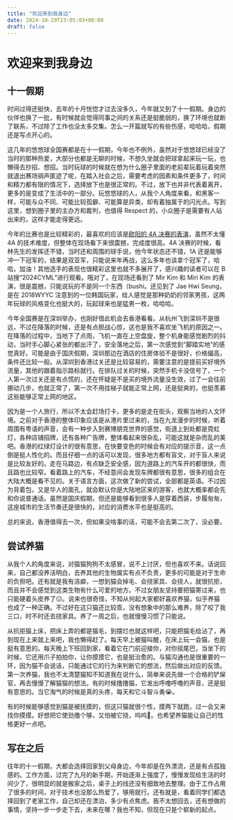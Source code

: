 ```yaml
---
title: "欢迎来到我身边"
date: 2024-10-29T23:05:03+08:00
draft: false
---
```


# 欢迎来到我身边

## 十一假期

时间过得还挺快，去年的十月恍惚才过去没多久，今年就又到了十一假期。身边的伙伴也换了一批，有时候就会觉得同事之间的关系还是挺脆弱的，换了环境也就断了联系，不过除了工作也没太多交集。怎么一开篇就写的有些伤感，哈哈哈，假期还是写点开心的。

这几年的悠悠球全国赛都是在十一假期，今年也不例外，虽然对于悠悠球已经没了当时的那种热爱，大部分也都是无聊的时候，不想久坐就会把球拿起来玩一玩，也懒得去抄招、想招。当时玩球的时候就在想为什么圈子里面的老前辈玩着玩着突然就退出赛场销声匿迹了呢，在踏入社会之后，需要考虑的因素和条件更多了，时间和精力都有限的情况下，选择放下也是很正常的。不过，放下也并非代表着离开，更多的是变成了生活中的一部分。玩悠悠球的人，从我个人角度来看，和黑客一样，可能与众不同、可能比较孤僻、可能算是异类，却有着独属于的闪光点。写到这里，想到圈子里的主办方和裁判，也值得 Respect 的，小众圈子是需要有人站出来的，这样才能走得更远。

今年的比赛也是比较精彩的，最喜欢的应该是[欧阳的 4A 决赛的表演](https://www.bilibili.com/video/BV1H62AYKEm2/?vd_source=80a5dd4e74cf1f23495250a91e3120c9)，虽然不太懂 4A 的技术难度，但整体在现场看下来很震撼，完成度很高。4A 决赛的时候，看林先生的发挥还不错，当时还和周围的球手说，他今年状态还不错，1A 还是能够冲一下冠军的，结果是双亚军，只能说来年再战，这么多年也该拿个冠军了，哈哈，加油！其他选手的表现也很精彩这里也就不多展开了，感兴趣的读者可以在 B 站搜“2024CYML”进行观看。哦对了，在现场还看到了 Mir Kim 和 Miri Kim 的表演，很是震撼，只能说玩的不是同一个东西（bushi。还见到了 Jae Hwi Seung，是在 2018WYYC 注意到的一位韩国玩家，给人感觉是那种奶奶的邻家男孩，这两年玩球的风格变化也挺大的，玩起球来也是猛男一枚，哈哈哈。

今年全国赛是在深圳举办，也刚好借此机会去香港看看。从杭州飞到深圳不是很远，不过在降落的时候，还是有点胆战心惊，这也是我不喜欢坐飞机的原因之一。在降落的过程中，当地下了点雨，飞机一直在上空盘旋，整个机身能感觉剧烈的抖动，当时手心脚心紧张的都出汗了，安全落地之后，第一次感觉到“脚踏实地”的感觉真好。可能是由于国庆假期，深圳那边在酒店的住房体验不是很好，价格偏高，条件还比较一般。从深圳到香港过关还是比较容易的，需要注意的是提前买好境外流量，其他的跟着指示路标就行。在排队过关的时候，突然手机卡没信号了，一个人第一次过关还是有点慌的，还在怀疑是不是买的境外流量没生效，过了一会往前挪动几步，也就正常了，第一次不用挂梯子就能正常上网，还是挺爽的，也挺羡慕这些能够正常上网的地区。

因为是一个人旅行，所以不太会赶场打卡，更多的是走在街头，观察当地的人文环境。之前对于香港的整体印象应该是从港片里过来的，当在九龙漫步的时候，听着周围有粤语的声音，会有一种步入到赛博朋克世界的感觉，街道上到处都是霓虹灯，各种店铺招牌，还有各种广告牌，整体看起来很杂乱，可能这就是杂而乱的美吧。香港的红绿灯设计的很有意思，在快要变色的时候会有对应的提示音，这一点倒是挺人性化的。而且仔细一点的话可以发现，很多地方都有盲文，对于盲人来说是比较友好的。走在马路边，有点缺乏安全感，因为道路上的汽车开的都很快，而且路也比较窄。看着路上的汽车，不经意间会发现车牌都很有意思，很多的组合在大陆大概是看不见的。关于语言方面，这次做了新的尝试，全部都是英语。不过因为背着包，又是华人的面孔，就会默认你是大陆地区来的游客，也就大概率都会先和你说普通话。虽然是国庆假期，但还是能够看到很多人是穿着西装，步履匆匆，这座城市的生活节奏还是很快的，对应的消费水平也是挺高的。

总的来说，香港值得去一次，但如果没啥事的话，可能不会去第二次了，没必要。

## 尝试养猫

从我个人的角度来说，对猫猫狗狗不太感冒，说不上讨厌，但也喜欢不来。话说回来，自己都没养活明白，去养其他的生物属实有点不负责，更多的可能是对于生命的负担吧。还有就是我有洁癖，一想到猫会掉毛、会挠家具、会挠人，就很抗拒，而且并不会感觉到这类生物有什么可爱的地方。不过女朋友坚持要把猫寄过来，也只能硬着头皮养了😑。说来也很奇怪，不知从何起大家都好喜欢养猫，似乎养猫也成了一种正确。不过好在这只猫还比较乖，没有想象中的那么难养，除了咬了我三口，时不时还去挠家具。养了一周之后，也就慢慢习惯了只能说。

从抗拒猫上床，把床上弄的都是猫毛，到摆烂也就这样吧，只能把猫毛给沾了，再到现在上来就上来吧，我也懒得赶了。每天早上被猫叫醒，在床上玩一会猫，也是挺有意思的。每天晚上下班回到家，看着它在门前迎接你，对你摇尾巴，当坐下的时候，它还用爪子拍拍你，让你摸摸它，也是挺治愈的。与猫沟通也是很重要的一环，因为猫不会说话，只能通过它的行为来判断它的想法，然后做出对应的反馈。第一次养猫，我也不太清楚猫知不知道我在说什么，简单来说先做一个合格的铲屎官，再去慢慢了解猫猫的想法。有的时候撸撸猫，它发出呼噜呼噜的声音，还是挺有意思的。当它淘气的时候是真的头疼，每天和它斗智斗勇😭。

有的时候能够感觉到猫是被抚摸的，但这只猫就很个性，摸两下就跑，过一会又来找你摸摸。好想把它使劲撸个够，又怕被它挠，呜呜🥹。也希望养猫能让自己的性格更好一点吧。

## 写在之后

往年的十一假期，大都会选择回家到父母身边，今年却是在外漂流，还是有点孤独感的。工作方面，过完了九月的新手期，开始逐渐上强度了，慢慢发现给生活的时间少了，很明显的就是搬家之后，桌子上的线还没有细致地去整理。由于工作占用了很多的时间，对于技术也没那么热爱了，够用就行。还有就是，看着同学们都选择回到了老家工作，自己却还在漂泊，多少有点焦虑。我不太想回去，还有想做的事情，坚持一步一步走下去，未来在哪？我也不知，但现在只是个崭新的起点。
